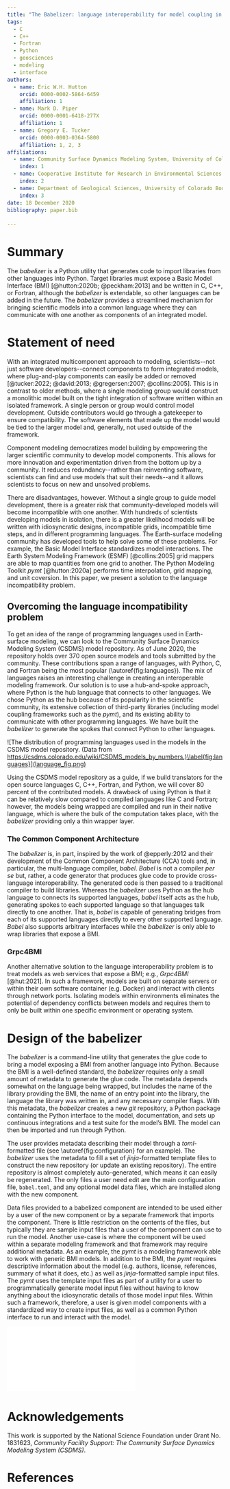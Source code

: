```yaml
---
title: "The Babelizer: language interoperability for model coupling in the geosciences"
tags:
  - C
  - C++
  - Fortran
  - Python
  - geosciences
  - modeling
  - interface
authors:
  - name: Eric W.H. Hutton
    orcid: 0000-0002-5864-6459
    affiliation: 1
  - name: Mark D. Piper
    orcid: 0000-0001-6418-277X
    affiliation: 1
  - name: Gregory E. Tucker
    orcid: 0000-0003-0364-5800
    affiliation: 1, 2, 3
affiliations:
  - name: Community Surface Dynamics Modeling System, University of Colorado Boulder
    index: 1
  - name: Cooperative Institute for Research in Environmental Sciences (CIRES), University of Colorado Boulder
    index: 2
  - name: Department of Geological Sciences, University of Colorado Boulder
    index: 3
date: 18 December 2020
bibliography: paper.bib

---
```


# Summary

The *babelizer* is a Python utility that generates code
to import libraries from other languages into Python. Target libraries
must expose a Basic Model Interface (BMI) [@hutton:2020b; @peckham:2013] and be written in
C, C++, or Fortran, although the *babelizer* is extendable, so
other languages can be added in the future. The *babelizer* provides a
streamlined mechanism for bringing scientific models into a common language
where they can communicate with one another as components of an integrated model.


# Statement of need

With an integrated multicomponent approach to modeling, scientists--not just software developers--connect components
to form integrated models, where plug-and-play
components can easily be added or removed [@tucker:2022; @david:2013; @gregersen:2007; @collins:2005].
This is in contrast to older methods, where a single modeling group would construct
a monolithic model built on the tight integration of software written
within an isolated framework. A single person or group would
control model development. Outside contributors would go through
a gatekeeper to ensure compatibility. The software elements
that made up the model would be tied to the larger model and,
generally, not used outside of the framework.

Component modeling democratizes model building by empowering the larger scientific
community to develop model components. This allows for
more innovation and experimentation driven
from the bottom up by a community. It reduces redundancy--rather
than reinventing software, scientists can find and
use models that suit their needs--and it allows scientists
to focus on new and unsolved problems.

There are disadvantages, however.
Without a single group to guide model development, there is a
greater risk that community-developed models will become incompatible
with one another. With hundreds of scientists developing models in
isolation, there is a greater likelihood models will be written with
idiosyncratic designs, incompatible grids, incompatible time steps,
and in different programming languages. The Earth-surface modeling
community has developed tools to help solve some of these problems.
For example, the Basic Model Interface
standardizes model interactions. The Earth System Modeling Framework (ESMF) [@collins:2005]
grid mappers are able to map quantities from one grid to another.
The Python Modeling Toolkit *pymt* [@hutton:2020a] performs time
interpolation, grid mapping, and unit coversion.
In this paper, we present a solution to the language incompatibility problem.

## Overcoming the language incompatibility problem

To get an idea of the range of programming languages used in Earth-surface
modeling, we can look to the Community Surface Dynamics Modeling System (CSDMS)
model repository. As of June 2020, the repository holds over 370 open source
models and tools submitted by the community. These contributions span a range of languages, with Python, C, and Fortran
being the most popular (\autoref{fig:languages}).
The mix of languages raises
an interesting challenge in creating an interoperable modeling framework.
Our solution is to use a hub-and-spoke approach, where Python is the hub language that
connects to other languages.
We chose Python as
the hub because of its popularity in the scientific community,
its extensive collection of third-party libraries (including model
coupling frameworks such as the *pymt*), and its existing ability to
communicate with other programming languages.
We have built the *babelizer* to generate the spokes that connect Python to other languages.


![The distribution of programming languages used in the models in the CSDMS model repository. (Data from https://csdms.colorado.edu/wiki/CSDMS_models_by_numbers.)\label{fig:languages}](language_fig.png)


Using the CSDMS model repository as a
guide, if we build translators for the open
source languages C, C++, Fortran, and Python, we will cover 80 percent of
the contributed models.
A drawback of using
Python is that it can be relatively slow compared to compiled
languages like C and Fortran; however, the models being wrapped
are compiled and run in their native language, which is where
the bulk of the computation takes place, with the *babelizer* providing
only a thin wrapper layer.

### The Common Component Architecture

The *babelizer* is, in part, inspired by the work of @epperly:2012 and
their development of the Common Component Architecture (CCA) tools and, in
particular, the multi-language compiler, *babel*. *Babel* is not a compiler *per se*
but, rather, a code generator that produces glue code to provide cross-language
interoperability. The generated code is then passed to a traditional compiler
to build libraries.
Whereas the *babelizer* uses Python as the hub language to connects its
supported languages, *babel* itself acts as the hub, generating spokes to each
supported language so that languages talk directly to one another. That is,
*babel* is capable of generating bridges from each of its supported languages
directly to every other supported language. *Babel* also supports arbitrary
interfaces while the *babelizer* is only able to wrap libraries that expose a BMI.

### Grpc4BMI

Another alternative solution to the language interoperability problem is to treat
models as web services that expose a BMI; e.g., *Grpc4BMI* [@hut:2021].
In such a framework, models are built on separate servers or within their own
software container (e.g. Docker) and interact with clients through network ports.
Isolating models within environments eliminates the potential of dependency
conflicts between models and requires them to only be built within one specific
environment or operating system.


# Design of the babelizer

The *babelizer* is a command-line utility that generates the glue code
to bring a model exposing a BMI from another language into Python.
Because the BMI is a well-defined standard, the *babelizer* requires
only a small amount of metadata to generate the glue code. The metadata
depends somewhat on the language being wrapped, but includes the name
of the library providing the BMI, the name of an entry point into the
library, the language the library was written in, and any necessary
compiler flags. With this metadata, the *babelizer* creates a new *git*
repository, a Python package containing the Python interface to the
model, documentation, and sets up continuous integrations and a test
suite for the model’s BMI. The model can then be imported and run
through Python.

The user provides metadata describing their model through a
*toml*-formatted file (see \autoref{fig:configuration} for an example). The *babelizer* uses
the metadata to fill a set of *jinja*-formatted template files to construct
the new repository (or update an existing repository). The entire
repository is almost completely auto-generated, which means it can easily
be regenerated. The only files a user need edit are the main
configuration file, `babel.toml`, and any optional model data files,
which are installed along with the new component.

Data files provided to a babelized component are intended to
be used either by a user of the new component or by a separate
framework that imports the component. There is little restriction
on the contents of the files, but typically they are sample input
files that a user of the component can use to run the model.
Another use-case is where the component will be used within a
separate modeling framework and that framework may require additional
metadata. As an example, the *pymt* is a
modeling framework able to work with generic BMI models. In addition
to the BMI, the *pymt* requires descriptive information about the model
(e.g. authors, license, references, summary of what it does, etc.)
as well as *jinja*-formatted sample input files. The *pymt* uses the
template input files as part of a utility for a user to programmatically
generate model input files without having to know anything about the
idiosyncratic details of those model input files. Within such a framework,
therefore, a user is given model components with a standardized way
to create input files, as well as a common Python interface to
run and interact with the model.

![The *babelizer* configuration file (`babel.toml`) for the Precipitation-Runoff Modeling System v6 surface water component, *PRMSSurface* [@piper:2020]. Running the `babelizer` with this file produces most of the repository https://github.com/pymt-lab/pymt_prms_surface. \label{fig:configuration}](babel.toml.md.pdf)

# Acknowledgements

This work is supported by the National Science Foundation
under Grant No. 1831623, *Community Facility Support: The
Community Surface Dynamics Modeling System (CSDMS)*.

# References
